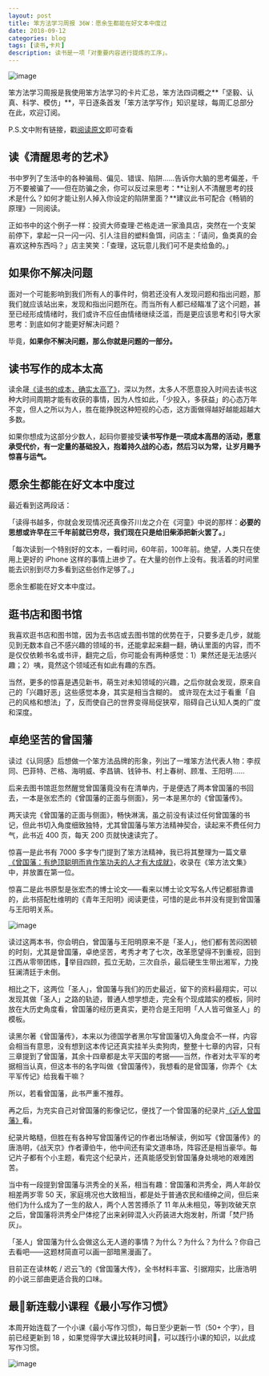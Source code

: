 ```yaml
---
layout: post
title: 笨方法学习周报 36W：愿余生都能在好文本中度过
date: 2018-09-12
categories: blog
tags: [读书,卡片]
description: 读书是一项「对重要内容进行提炼的工序」。
---
```



![image](http://upload-images.jianshu.io/upload_images/32598-0231e379da33d2ff?imageMogr2/auto-orient/strip%7CimageView2/2/w/1240)

笨方法学习周报是我使用笨方法学习的卡片汇总，笨方法四词概之**「坚毅、认真、科学、模仿」**，平日逐条首发「笨方法学写作」知识星球，每周汇总部分在此，欢迎订阅。

P.S.文中附有链接，戳[阅读原文](https://www.jianshu.com/nb/25728012)即可查看

## 读《清醒思考的艺术》

书中罗列了生活中的各种骗局、偏见、错误、陷阱……告诉你大脑的思考偏差，千万不要被骗了——但在防骗之余，你可以反过来思考：**让别人不清醒思考的技术是什么？如何才能让别人掉入你设定的陷阱里面？**建议此书可配合《畅销的原理》一同阅读。

正如书中的这个例子一样：投资大师查理·芒格走进一家渔具店，突然在一个支架前停下，拿起一只一闪一闪、引人注目的塑料鱼饵，问店主：「请问，鱼类真的会喜欢这种东西吗？」店主笑笑：「查理，这玩意儿我们可不是卖给鱼的。」

## 如果你不解决问题

面对一个可能影响到我们所有人的事件时，倘若还没有人发现问题和指出问题，那我们就应该站出来，发现和指出问题所在。而当所有人都已经瞄准了这个问题，甚至已经形成情绪时，我们或许不应任由情绪继续泛滥，而是更应该思考和引导大家思考：到底如何才能更好解决问题？ 

毕竟，**如果你不解决问题，那么你就是问题的一部分​​​​。**

## 读书写作的成本太高

读余晟[《读书的成本，确实太高了》](https://mp.weixin.qq.com/s/vb8e9g5aSc7t5h3N36tDhw)，深以为然，太多人不愿意投入时间去读书这种大时间周期才能有收获的事情，因为人性如此，「少投入，多获益」的心态万年不变，但人之所以为人，胜在能挣脱这种短视的心态，这方面做得越好越能超越大多数。

如果你想成为这部分少数人，起码你要接受**读书写作是一项成本高昂的活动，愿意承受代价，有一定量的基础投入，抱着持久战的心态，然后习以为常，让岁月赐予惊喜与运气。**

## 愿余生都能在好文本中度过

最近看到这两段话：

「读得书越多，你就会发现情况还真像芥川龙之介在《河童》中说的那样：**必要的思想或许早在三千年前就已穷尽，我们现在只是给旧柴添把新火罢了。**」

「每次读到一个特别好的文本，一看时间，60年前，100年前。绝望，人类只在使用上更好的 iPhone 这样的事情上进步了。在大量的创作上没有。我活着的时间里能去识别到尽力多看到这些创作足够了。」

愿余生都能在好文本中度过。

## 逛书店和图书馆

我喜欢逛书店和图书馆，因为去书店或去图书馆的优势在于，只要多走几步，就能见到无数本自己不感兴趣的领域的书，还能拿起来翻一翻，确认里面的内容，而不是仅仅依赖书名或书评，翻完之后，你可能会有两种感觉：1）果然还是无法感兴趣；2）咦，竟然这个领域还有如此有趣的东西。

当然，更多的惊喜是遇见新书，萌生对未知领域的兴趣，之后你就会发现，原来自己的「兴趣好恶」这些感觉本身，其实是相当含糊的。 或许现在太过于看重「自己的风格和想法」了，反而使自己的世界变得局促狭窄，阻碍自己认知人类的广度和深度。


## 卓绝坚苦的曾国藩

读过《认同感》后想做一个笨方法品牌的形象，列出了一堆笨方法代表人物：李叔同、巴菲特、芒格、海明威、李昌镐、钱钟书、村上春树、顾准、王阳明……

后来去图书馆逛忽然醒觉曾国藩竟没有在清单内，于是便选了两本曾国藩的书回去，一本是张宏杰的《曾国藩的正面与侧面》，另一本是黑尔的《曾国藩传》。

两天读完《曾国藩的正面与侧面》，畅快淋漓，虽之前没有读过任何曾国藩的书记，但此书切入角度细致独特，尤其曾国藩与笨方法精神契合，读起来不费任何力气，此书近 400 页，每天 200 页就快速读完了。

惊喜一是此书有 7000 多字专门提到了笨方法精神，我已将其整理为一篇文章[《曾国藩：有绝顶聪明而肯作笨功夫的人才有大成就》](https://book.learnthingsthehardway.com/chapter01/note25.html)，收录在《笨方法文集》中，并放置在第一位。

惊喜二是此书原型是张宏杰的博士论文——看来以博士论文写名人传记都挺靠谱的，此书搭配杜维明的《青年王阳明》阅读更佳，可惜的是此书并没有提到曾国藩与王阳明关系。

![image](http://upload-images.jianshu.io/upload_images/32598-4a5368d78cfc5269?imageMogr2/auto-orient/strip%7CimageView2/2/w/1240)

读过这两本书，你会明白，曾国藩与王阳明原来不是「圣人」，他们都有苦闷困顿的时刻，尤其是曾国藩，卓绝坚苦，考秀才考了七次，改革愿望得不到重视，回到江西从零带团练，举目四顾，孤立无助，三次自杀，最后硬生生带出湘军，力挽狂澜清廷于未倒。

相比之下，这两位「圣人」，曾国藩与我们的历史最近，留下的资料最翔实，可以发现其做「圣人」之路的轨迹，普通人想学想走，完全有个现成踏实的模板，同时放在大历史角度看，曾国藩的经历更真实，更符合是王阳明「人人皆可做圣人」的模板。

读黑尔著《曾国藩传》，本来以为德国学者黑尔写曾国藩切入角度会不一样，内容会相当有意思，没有想到这本传记还真实挂羊头卖狗肉，整整十七章的内容，只有三章提到了曾国藩，其余十四章都是太平天国的考据——当然，作者对太平军的考据相当认真，但这本书的名字叫做《曾国藩传》，我想看的是曾国藩，你弄个《太平军传记》给我看干嘛？

所以，若看曾国藩，此书严重不推荐。

再之后，为充实自己对曾国藩的影像记忆，便找了一个曾国藩的纪录片[《近人曾国藩》](http://www.iqiyi.com/a_19rrj5qeut.html)看。

纪录片略糙，但胜在有各种写曾国藩传记的作者出场解读，例如写《曾国藩传》的唐浩明，《战天京》作者谭伯牛，他中间还有梁文道串场，阵容还是相当豪华。每记片子都有个小主题，看完这个纪录片，还真能感受到曾国藩身处境地的艰难困苦。

当中有一段提到曾国藩与洪秀全的关系，相当有趣：曾国藩和洪秀全，两人年龄仅相差两岁零 50 天，家庭境况也大致相当，都是处于普通农民和缙绅之间，但后来他们为什么成为了一生的敌人，两个人苦苦搏杀了 11 年从未相见，等到攻破天京之后，曾国藩将洪秀全尸体挖了出来剁碎混入火药装进大炮发射，所谓「焚尸扬灰」。

「圣人」曾国藩为什么会做这么无人道的事情？为什么？为什么？为什么？你自己去看吧——这题材简直可以画一部暗黑漫画了。

目前正在读林乾 / 迟云飞的《曾国藩大传》，全书材料丰富、引据翔实，比唐浩明的小说三部曲更适合我的口味。

## 最新连载小课程《最小写作习惯》

本周开始连载了一个小课《最小写作习惯》，每日至少更新一节（50+ 个字），目前已经更新到 18 ，如果觉得学大课比较耗时间，可以践行小课的知识，以此成写作习惯。

![image](http://upload-images.jianshu.io/upload_images/32598-df5b2dc510b902ad?imageMogr2/auto-orient/strip%7CimageView2/2/w/1240)